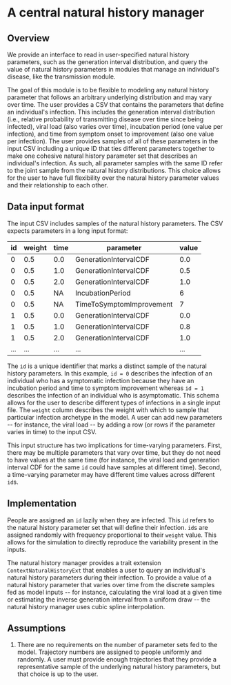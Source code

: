 # A central natural history manager

## Overview

We provide an interface to read in user-specified natural history parameters, such as the generation
interval distribution, and query the value of natural history parameters in modules that manage an
individual's disease, like the transmission module.

The goal of this module is to be flexible to modeling any natural history parameter that follows an
arbitrary underlying distribution and may vary over time. The user provides a CSV that contains the
parameters that define an individual's infection. This includes the generation interval distribution
(i.e., relative probability of transmitting disease over time since being infected), viral load
(also varies over time), incubation period (one value per infection), and time from symptom onset
to improvement (also one value per infection). The user provides samples of all of these parameters
in the input CSV including a unique ID that ties different parameters together to make one cohesive
natural history parameter set that describes an individual's infection. As such, all parameter
samples with the same ID refer to the joint sample from the natural history distributions. This
choice allows for the user to have full flexibility over the natural history parameter values and
their relationship to each other.

## Data input format

The input CSV includes samples of the natural history parameters. The CSV expects parameters in a
long input format:

| id | weight | time | parameter | value |
| --- | --- | --- | --- | --- |
| 0 | 0.5 | 0.0 | GenerationIntervalCDF | 0.0 |
| 0 | 0.5 | 1.0 | GenerationIntervalCDF | 0.5 |
| 0 | 0.5 | 2.0 | GenerationIntervalCDF | 1.0 |
| 0 | 0.5 | NA | IncubationPeriod | 6 |
| 0 | 0.5 | NA | TimeToSymptomImprovement | 7 |
| 1 | 0.5 | 0.0 | GenerationIntervalCDF | 0.0 |
| 1 | 0.5 | 1.0 | GenerationIntervalCDF | 0.8 |
| 1 | 0.5 | 2.0 | GenerationIntervalCDF | 1.0 |
| ... | ... | ... | ... | ... |

The `id` is a unique identifier that marks a distinct sample of the natural history parameters. In
this example, `id = 0` describes the infection of an individual who has a symptomatic infection
because they have an incubation period and time to symptom improvement whereas `id = 1` describes
the infection of an individual who is asymptomatic. This schema allows for the user to describe
different types of infections in a single input file. The `weight` column describes the weight
with which to sample that particular infection archetype in the model. A user can add new parameters
-- for instance, the viral load -- by adding a row (or rows if the parameter varies in time) to the
input CSV.

This input structure has two implications for time-varying parameters. First, there may be multiple
parameters that vary over time, but they do not need to have values at the same time (for instance,
the viral load and generation interval CDF for the same `id` could have samples at different time).
Second, a time-varying parameter may have different time values across different `id`s.

## Implementation

People are assigned an `id` lazily when they are infected. This `id` refers to the natural history
parameter set that will define their infection. `id`s are assigned randomly with frequency
proportional to their `weight` value. This allows for the simulation to directly reproduce the
variability present in the inputs.

The natural history manager provides a trait extension `ContextNaturalHistoryExt` that enables a
user to query an individual's natural history parameters during their infection. To provide a value
of a natural history parameter that varies over time from the discrete samples fed as model inputs
-- for instance, calculating the viral load at a given time or estimating the inverse generation
interval from a uniform draw -- the natural history manager uses cubic spline interpolation.

## Assumptions
1. There are no requirements on the number of parameter sets fed to the model. Trajectory numbers
are assigned to people uniformly and randomly. A user must provide enough trajectories that they
provide a representative sample of the underlying natural history parameters, but that choice is up
to the user.
